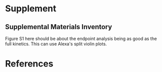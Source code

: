 # Supplement

## Supplemental Materials Inventory





Figure S1 here should be about the endpoint analysis being as good as the full kinetics. This can use Alexa's split violin plots.







# References
